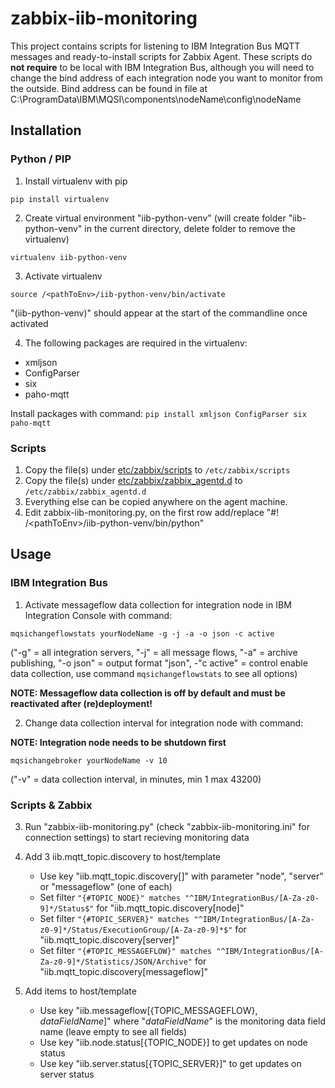 # zabbix-iib-monitoring

This project contains scripts for listening to IBM Integration Bus MQTT messages and ready-to-install scripts for Zabbix Agent. These scripts do **not require** to be local with IBM Integration Bus, although you will need to change the bind address of each integration node you want to monitor from the outside. Bind address can be found in file at C:\ProgramData\IBM\MQSI\components\nodeName\config\nodeName

## Installation

### Python / PIP

1. Install virtualenv with pip

```pip install virtualenv```

2. Create virtual environment "iib-python-venv" (will create folder "iib-python-venv" in the current directory, delete folder to remove the virtualenv)

```virtualenv iib-python-venv```

3. Activate virtualenv

```source /<pathToEnv>/iib-python-venv/bin/activate```

"(iib-python-venv)" should appear at the start of the commandline once activated

4. The following packages are required in the virtualenv:
- xmljson
- ConfigParser
- six
- paho-mqtt

Install packages with command:
```pip install xmljson ConfigParser six paho-mqtt```

### Scripts

1. Copy the file(s) under [etc/zabbix/scripts](etc/zabbix/scripts) to `/etc/zabbix/scripts`
2. Copy the file(s) under [etc/zabbix/zabbix_agentd.d](etc/zabbix/zabbix_agentd.d) to `/etc/zabbix/zabbix_agentd.d`
3. Everything else can be copied anywhere on the agent machine.
4. Edit zabbix-iib-monitoring.py, on the first row add/replace "#! /\<pathToEnv\>/iib-python-venv/bin/python"

## Usage

### IBM Integration Bus

1. Activate messageflow data collection for integration node in IBM Integration Console with command:
```
mqsichangeflowstats yourNodeName -g -j -a -o json -c active
```
("-g" = all integration servers, "-j" = all message flows, "-a" = archive publishing, "-o json" = output format "json", -"c active" = control enable data collection, use command ```mqsichangeflowstats``` to see all options)

**NOTE: Messageflow data collection is off by default and must be reactivated after (re)deployment!**


2. Change data collection interval for integration node with command:

**NOTE: Integration node needs to be shutdown first**
```
mqsichangebroker yourNodeName -v 10
```
("-v" = data collection interval, in minutes, min 1 max 43200)

### Scripts & Zabbix

3. Run "zabbix-iib-monitoring.py" (check "zabbix-iib-monitoring.ini" for connection settings) to start recieving monitoring data

4. Add 3 iib.mqtt_topic.discovery to host/template
   - Use key "iib.mqtt_topic.discovery[]" with parameter "node", "server" or "messageflow" (one of each)
   - Set filter ```"{#TOPIC_NODE}" matches "^IBM/IntegrationBus/[A-Za-z0-9]*/Status$"``` for "iib.mqtt_topic.discovery[node]"
   - Set filter ```"{#TOPIC_SERVER}" matches "^IBM/IntegrationBus/[A-Za-z0-9]*/Status/ExecutionGroup/[A-Za-z0-9]*$"``` for "iib.mqtt_topic.discovery[server]"
   - Set filter ```"{#TOPIC_MESSAGEFLOW}" matches "^IBM/IntegrationBus/[A-Za-z0-9]*/Statistics/JSON/Archive"``` for "iib.mqtt_topic.discovery[messageflow]"
5. Add items to host/template
   - Use key "iib.messageflow[{TOPIC_MESSAGEFLOW}, *dataFieldName*]" where "*dataFieldName*" is the monitoring data field name (leave empty to see all fields)
   - Use key "iib.node.status[{TOPIC_NODE}] to get updates on node status
   - Use key "iib.server.status[{TOPIC_SERVER}]" to get updates on server status

